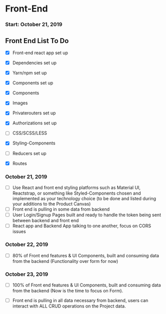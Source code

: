 # Front-End
### Start: October 21, 2019

## Front End List To Do

- [x] Front-end react app set up 

- [x] Dependencies set up

- [x] Yarn/npm set up

- [x] Components set up

- [x] Components 

- [x] Images

- [x] Privaterouters set up

- [x] Authorizations set up

- [ ] CSS/SCSS/LESS

- [x] Styling-Components

- [ ] Reducers set up

- [x] Routes 

### October 21, 2019 

- [ ]  Use React and front end styling platforms such as Material UI, Reactstrap, or something like Styled-Components chosen and implemented as your technology choice (to be done and listed during your additions to the Product Canvas)
- [ ]  Front end is pulling in some data from backend
- [ ]  User Login/Signup Pages built and ready to handle the token being sent between backend and front end
- [ ]  React app and Backend App talking to one another, focus on CORS issues

### October 22, 2019

- [ ]  80% of Front end features & UI Components, built and consuming data from the backend (Functionality over form for now)

### October 23, 2019

- [ ]  100% of Front end features & UI Components, built and consuming data from the backend (Now is the time to focus on Form).
- [ ]  Front end is pulling in all data necessary from backend, users can interact with ALL CRUD operations on the Project data.


